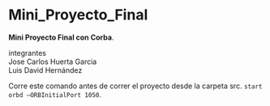 # Mini_Proyecto_Final
**Mini Proyecto Final con Corba**.

integrantes  
Jose Carlos Huerta Garcia  
Luis David Hernández  
  
Corre este comando antes de correr el proyecto desde la carpeta src.
`start orbd –ORBInitialPort 1050`.

